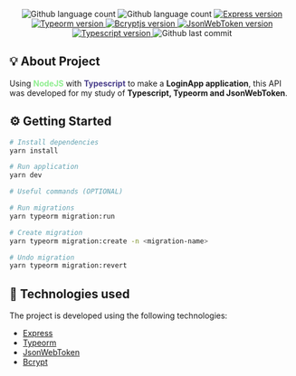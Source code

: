 <p align="center">
  <img alt="Github language count" src="https://img.shields.io/github/languages/count/eduardomantz291/API-loginapp">

  <img alt="Github language count" src="https://img.shields.io/github/languages/top/eduardomantz291/API-loginapp">

  <a href="https://expressjs.com/">
    <img alt="Express version" src="https://img.shields.io/github/package-json/dependency-version/eduardomantz291/API-loginapp/express">
  </a>

  <a href="https://typeorm.io/">
    <img alt="Typeorm version" src="https://img.shields.io/github/package-json/dependency-version/eduardomantz291/API-loginapp/typeorm">
  </a>

  <a href="https://www.npmjs.com/package/bcrypt">
    <img alt="Bcryptjs version" src="https://img.shields.io/github/package-json/dependency-version/eduardomantz291/API-loginapp/bcryptjs">
  </a>

  <a href="https://jwt.io/">
    <img alt="JsonWebToken version" src="https://img.shields.io/github/package-json/dependency-version/eduardomantz291/API-loginapp/jsonwebtoken">
  </a>

  <a href="https://www.typescriptlang.org/">
    <img alt="Typescript version" src="https://img.shields.io/github/package-json/dependency-version/eduardomantz291/API-loginapp/dev/typescript">
  </a>

  <img alt="Github last commit" src="https://img.shields.io/github/last-commit/eduardomantz291/API-loginapp">
</p>

## :bulb: About Project

Using <span style="color:lightgreen; font-weight:bold;">NodeJS</span> with <span style="color:darkslateblue; font-weight:bold;">Typescript</span> to make a **LoginApp application**, this API was developed for my study of **Typescript, Typeorm and JsonWebToken**.

## :gear: Getting Started

```Bash
# Install dependencies
yarn install

# Run application
yarn dev

# Useful commands (OPTIONAL)

# Run migrations
yarn typeorm migration:run

# Create migration
yarn typeorm migration:create -n <migration-name>

# Undo migration
yarn typeorm migration:revert
```

## 🚀 Technologies used

The project is developed using the following technologies:
- [Express](https://expressjs.com/)
- [Typeorm](https://typeorm.io/)
- [JsonWebToken](https://jwt.io/)
- [Bcrypt](https://www.npmjs.com/package/bcrypt)